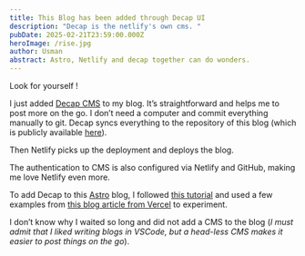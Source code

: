 ```yaml
---
title: This Blog has been added through Decap UI
description: "Decap is the netlify's own cms. "
pubDate: 2025-02-21T23:59:00.000Z
heroImage: /rise.jpg
author: Usman
abstract: Astro, Netlify and decap together can do wonders.
---
```

Look for yourself !


I just added [Decap CMS](https://decapcms.org/) to my blog. It’s straightforward and helps me to post more on the go. I don’t need a computer and commit everything manually to git. Decap syncs everything to the repository of this blog (which is publicly available [here](https://github.com/candostdagdeviren/candost.blog-astro)).

Then Netlify picks up the deployment and deploys the blog.

The authentication to CMS is also configured via Netlify and GitHub, making me love Netlify even more.

To add Decap to this [Astro](https://astro.build/) blog, I followed [this tutorial](https://decapcms.org/docs/add-to-your-site/) and used a few examples from [this blog article from Vercel](https://aalam.vercel.app/blog/astro-and-git-cms-netlify) to experiment.

I don’t know why I waited so long and did not add a CMS to the blog (*I must admit that I liked writing blogs in VSCode, but a head-less CMS makes it easier to post things on the go*).
